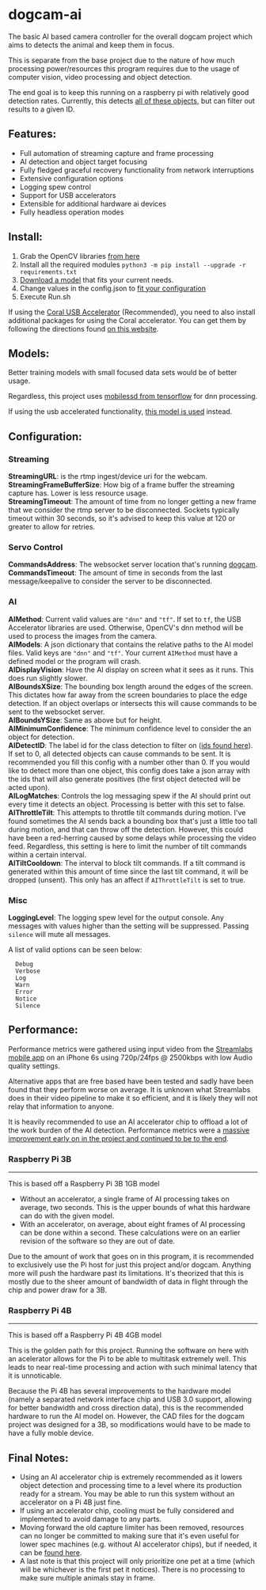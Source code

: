 # dogcam-ai
The basic AI based camera controller for the overall dogcam project which aims to detects the animal and keep them in focus.

This is separate from the base project due to the nature of how much processing power/resources this program requires due to the usage of computer vision, video processing and object detection.

The end goal is to keep this running on a raspberry pi with relatively good detection rates. Currently, this detects [all of these objects](https://github.com/tensorflow/models/blob/master/research/object_detection/data/mscoco_label_map.pbtxt), but can filter out results to a given ID.

## Features:
* Full automation of streaming capture and frame processing
* AI detection and object target focusing
* Fully fledged graceful recovery functionality from network interruptions
* Extensive configuration options
* Logging spew control
* Support for USB accelerators
* Extensible for additional hardware ai devices
* Fully headless operation modes

## Install:
1. Grab the OpenCV libraries [from here](https://github.com/dlime/Faster_OpenCV_4_Raspberry_Pi)
2. Install all the required modules `python3 -m pip install --upgrade -r requirements.txt`
3. [Download a model](#models) that fits your current needs.
4. Change values in the config.json to [fit your configuration](#configuration)
5. Execute Run.sh

If using the [Coral USB Accelerator](https://coral.ai/products/accelerator/) (Recommended), you need to also install additional packages for using the Coral accelerator. You can get them by following the directions found [on this website](https://coral.ai/docs/accelerator/get-started/#on-linux).

## Models:
Better training models with small focused data sets would be of better usage. 

Regardless, this project uses [mobilessd from tensorflow](https://github.com/opencv/opencv/wiki/TensorFlow-Object-Detection-API) for dnn processing. 

If using the usb accelerated functionality, [this model is used](https://dl.google.com/coral/canned_models/mobilenet_ssd_v2_coco_quant_postprocess_edgetpu.tflite) instead.

## Configuration:

### Streaming
**StreamingURL**: is the rtmp ingest/device uri for the webcam.  
**StreamingFrameBufferSize**: How big of a frame buffer the streaming capture has. Lower is less resource usage.  
**StreamingTimeout**: The amount of time from no longer getting a new frame that we consider the rtmp server to be disconnected. Sockets typically timeout within 30 seconds, so it's advised to keep this value at 120 or greater to allow for retries.  

### Servo Control
**CommandsAddress**: The websocket server location that's running [dogcam](https://github.com/roguedarkjedi/dogcam).  
**CommandsTimeout**: The amount of time in seconds from the last message/keepalive to consider the server to be disconnected.  

### AI
**AIMethod**: Current valid values are `"dnn"` and `"tf"`. If set to `tf`, the USB Accelerator libraries are used. Otherwise, OpenCV's dnn method will be used to process the images from the camera.  
**AIModels**: A json dictionary that contains the relative paths to the AI model files. Valid keys are `"dnn"` and `"tf"`. Your current `AIMethod` must have a defined model or the program will crash.  
**AIDisplayVision**: Have the AI display on screen what it sees as it runs. This does run slightly slower.  
**AIBoundsXSize**: The bounding box length around the edges of the screen. This dictates how far away from the screen boundaries to place the edge detection. If an object overlaps or intersects this will cause commands to be sent to the websocket server.  
**AIBoundsYSize**: Same as above but for height.  
**AIMinimumConfidence**: The minimum confidence level to consider the an object for detection.  
**AIDetectID**: The label id for the class detection to filter on ([ids found here](https://github.com/tensorflow/models/blob/master/research/object_detection/data/mscoco_label_map.pbtxt)). If set to 0, all detected objects can cause commands to be sent. It is recommended you fill this config with a number other than 0. If you would like to detect more than one object, this config does take a json array with the ids that will also generate positives (the first object detected will be acted upon).  
**AILogMatches**: Controls the log messaging spew if the AI should print out every time it detects an object. Processing is better with this set to false.  
**AIThrottleTilt**: This attempts to throttle tilt commands during motion. I've found sometimes the AI sends back a bounding box that's just a little too tall during motion, and that can throw off the detection. However, this could have been a red-herring caused by some delays while processing the video feed. Regardless, this setting is here to limit the number of tilt commands within a certain interval.  
**AITiltCooldown**: The interval to block tilt commands. If a tilt command is generated within this amount of time since the last tilt command, it will be dropped (unsent). This only has an affect if `AIThrottleTilt` is set to true.  

### Misc
**LoggingLevel**: The logging spew level for the output console. Any messages with values higher than the setting will be suppressed. Passing `silence` will mute all messages.  

A list of valid options can be seen below:  
```
  Debug
  Verbose
  Log
  Warn
  Error
  Notice
  Silence
```

## Performance:
Performance metrics were gathered using input video from the [Streamlabs mobile app](https://streamlabs.com/mobile-app) on an iPhone 6s using 720p/24fps @ 2500kbps with low Audio quality settings.  

Alternative apps that are free based have been tested and sadly have been found that they perform worse on average. It is unknown what Streamlabs does in their video pipeline to make it so efficient, and it is likely they will not relay that information to anyone.  

It is heavily recommended to use an AI accelerator chip to offload a lot of the work burden of the AI detection. Performance metrics were a [massive improvement early on in the project and continued to be to the end](https://github.com/roguedarkjedi/dogcam-ai/issues/15).

### Raspberry Pi 3B
---------------------
This is based off a Raspberry Pi 3B 1GB model  

* Without an accelerator, a single frame of AI processing takes on average, two seconds. This is the upper bounds of what this hardware can do with the given model.  
* With an accelerator, on average, about eight frames of AI processing can be done within a second. These calculations were on an earlier revision of the software so they are out of date.  

Due to the amount of work that goes on in this program, it is recommended to exclusively use the Pi host for just this project and/or dogcam. Anything more will push the hardware past its limitations. It's theorized that this is mostly due to the sheer amount of bandwidth of data in flight through the chip and power draw for a 3B.  

### Raspberry Pi 4B
---------------------
This is based off a Raspberry Pi 4B 4GB model  

This is the golden path for this project. Running the software on here with an acelerator allows for the Pi to be able to multitask extremely well. This leads to near real-time processing and action with such minimal latency that it is unnoticable.  

Because the Pi 4B has several improvements to the hardware model (namely a separated network interface chip and USB 3.0 support, allowing for better bandwidth and cross direction data), this is the recommended hardware to run the AI model on. However, the CAD files for the dogcam project was designed for a 3B, so modifications would have to be made to have a fully moble device.  

## Final Notes:
* Using an AI accelerator chip is extremely recommended as it lowers object detection and processing time to a level where its production ready for a stream. You may be able to run this system without an accelerator on a Pi 4B just fine.
* If using an accelerator chip, cooling must be fully considered and implemented to avoid damage to any parts.
* Moving forward the old capture limiter has been removed, resources can no longer be committed to making sure that it's even useful for lower spec machines (e.g. without AI accelerator chips), but if needed, it can be [found here](https://github.com/roguedarkjedi/dogcam-ai/tree/noaccel).
* A last note is that this project will only prioritize one pet at a time (which will be whichever is the first pet it notices). There is no processing to make sure multiple animals stay in frame.

